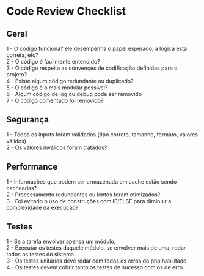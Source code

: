 # Code Review Checklist

## Geral

1 - O código funciona? ele desempenha o papel esperado, a lógica está correta, etc?<br />
2 - O código é facilmente entendido?<br />
3 - O código respeita as convençes de codificação definidas para o projeto?<br />
4 - Existe algum código redundante ou duplicado?<br />
5 - O código é o mais modular possivel?<br />
6 - Algum código de log ou debug pode ser removido<br />
7 - O código comentado foi removido?<br />

## Segurança
1 - Todos os inputs foram validados (tipo correto, tamanho, formato, valores válidos)<br />
2 - Os valores inválidos foram tratados?<br />

## Performance
1 - Informações que podem ser armazenada em cache estão sendo cacheadas?<br />
2 - Processamento redundantes ou lentos foram otimizados?<br />
3 - Foi evitado o uso de construções com IF/ELSE para diminuir a complexidade da execução?<br />

## Testes
1 - Se a tarefa envolver apensa um módulo,<br /> 
2 - Executar os testes daquele módulo, se envolver mais de uma, rodar todos os testes do sistema.<br />
3 - Os testes unitários deve rodar com todos os erros do php habilitado<br />
4 - Os testes devem cobrir tanto os testes de sucesso com os de erro<br />

